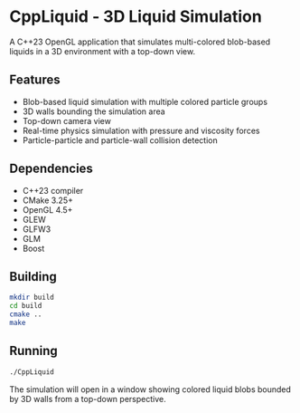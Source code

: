 # CppLiquid - 3D Liquid Simulation

A C++23 OpenGL application that simulates multi-colored blob-based liquids in a 3D environment with a top-down view.

## Features
- Blob-based liquid simulation with multiple colored particle groups
- 3D walls bounding the simulation area
- Top-down camera view
- Real-time physics simulation with pressure and viscosity forces
- Particle-particle and particle-wall collision detection

## Dependencies
- C++23 compiler
- CMake 3.25+
- OpenGL 4.5+
- GLEW
- GLFW3
- GLM
- Boost

## Building
```bash
mkdir build
cd build
cmake ..
make
```

## Running
```bash
./CppLiquid
```

The simulation will open in a window showing colored liquid blobs bounded by 3D walls from a top-down perspective.